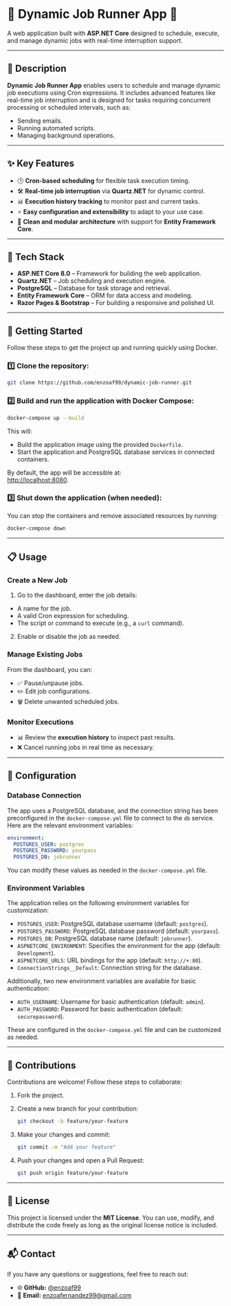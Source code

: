 # 🌟 Dynamic Job Runner App 🚀

A web application built with **ASP.NET Core** designed to schedule, execute, and manage dynamic jobs with real-time interruption support.

---

## 📝 Description

**Dynamic Job Runner App** enables users to schedule and manage dynamic job executions using Cron expressions. It includes advanced features like real-time job interruption and is designed for tasks requiring concurrent processing or scheduled intervals, such as:

- Sending emails.
- Running automated scripts.
- Managing background operations.

---

## ✨ Key Features

- 🕒 **Cron-based scheduling** for flexible task execution timing.
- 🛠️ **Real-time job interruption** via **Quartz.NET** for dynamic control.
- 📊 **Execution history tracking** to monitor past and current tasks.
- ⭐ **Easy configuration and extensibility** to adapt to your use case.
- 🎯 **Clean and modular architecture** with support for **Entity Framework Core**.

---

## 🧰 Tech Stack

- **ASP.NET Core 8.0** – Framework for building the web application.
- **Quartz.NET** – Job scheduling and execution engine.
- **PostgreSQL** – Database for task storage and retrieval.
- **Entity Framework Core** – ORM for data access and modeling.
- **Razor Pages & Bootstrap** – For building a responsive and polished UI.

---

## 🚀 Getting Started

Follow these steps to get the project up and running quickly using Docker.

### 1️⃣ Clone the repository:

```bash
git clone https://github.com/enzoaf99/dynamic-job-runner.git
```

### 2️⃣ Build and run the application with Docker Compose:

```bash
docker-compose up --build
```

This will:
- Build the application image using the provided `Dockerfile`.
- Start the application and PostgreSQL database services in connected containers.

By default, the app will be accessible at:  
[http://localhost:8080](http://localhost:8080).

### 3️⃣ Shut down the application (when needed):

You can stop the containers and remove associated resources by running:

```bash
docker-compose down
```

---

## 📋 Usage

### **Create a New Job**

1. Go to the dashboard, enter the job details:
- A name for the job.
- A valid Cron expression for scheduling.
- The script or command to execute (e.g., a `curl` command).
2. Enable or disable the job as needed.

### **Manage Existing Jobs**

From the dashboard, you can:

- ✅ Pause/unpause jobs.
- ✏️ Edit job configurations.
- 🗑️ Delete unwanted scheduled jobs.

### **Monitor Executions**

- 📊 Review the **execution history** to inspect past results.
- ❌ Cancel running jobs in real time as necessary.

---

## 🔧 Configuration

### **Database Connection**

The app uses a PostgreSQL database, and the connection string has been preconfigured in the `docker-compose.yml` file to connect to the `db` service. Here are the relevant environment variables:

```yaml
environment:
  POSTGRES_USER: postgres
  POSTGRES_PASSWORD: yourpass
  POSTGRES_DB: jobrunner
```

You can modify these values as needed in the `docker-compose.yml` file.

### **Environment Variables**

The application relies on the following environment variables for customization:

- `POSTGRES_USER`: PostgreSQL database username (default: `postgres`).
- `POSTGRES_PASSWORD`: PostgreSQL database password (default: `yourpass`).
- `POSTGRES_DB`: PostgreSQL database name (default: `jobrunner`).
- `ASPNETCORE_ENVIRONMENT`: Specifies the environment for the app (default: `Development`).
- `ASPNETCORE_URLS`: URL bindings for the app (default: `http://+:80`).
- `ConnectionStrings__Default`: Connection string for the database.

Additionally, two new environment variables are available for basic authentication:

- `AUTH_USERNAME`: Username for basic authentication (default: `admin`).
- `AUTH_PASSWORD`: Password for basic authentication (default: `securepassword`).

These are configured in the `docker-compose.yml` file and can be customized as needed.

---

## 🤝 Contributions

Contributions are welcome! Follow these steps to collaborate:

1. Fork the project.
2. Create a new branch for your contribution:

   ```bash
   git checkout -b feature/your-feature
   ```

3. Make your changes and commit:

   ```bash
   git commit -m "Add your feature"
   ```

4. Push your changes and open a Pull Request:

   ```bash
   git push origin feature/your-feature
   ```

---

## 📜 License

This project is licensed under the **MIT License**. You can use, modify, and distribute the code freely as long as the original license notice is included.

---

## 📬 Contact

If you have any questions or suggestions, feel free to reach out:

- 🌐 **GitHub:** [@enzoaf99](https://github.com/enzoaf99)
- 📧 **Email:** enzoafernandez99@gmail.com